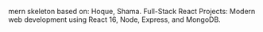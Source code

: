 

mern skeleton based on: Hoque, Shama. Full-Stack React Projects: Modern web development using React 16, Node, Express, and MongoDB.